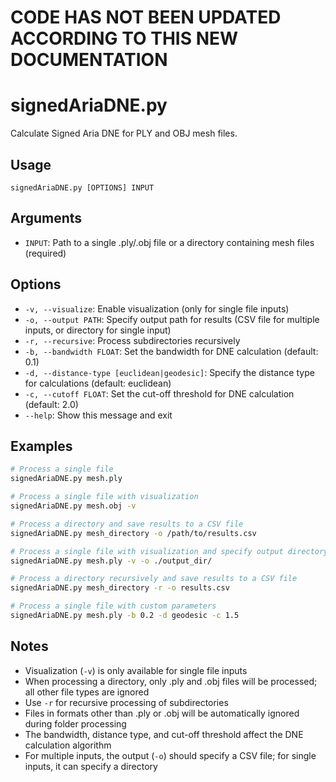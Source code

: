 # CODE HAS NOT BEEN UPDATED ACCORDING TO THIS NEW DOCUMENTATION

# signedAriaDNE.py

Calculate Signed Aria DNE for PLY and OBJ mesh files.

## Usage

```
signedAriaDNE.py [OPTIONS] INPUT
```

## Arguments

- `INPUT`: Path to a single .ply/.obj file or a directory containing mesh files (required)

## Options

- `-v, --visualize`: Enable visualization (only for single file inputs)
- `-o, --output PATH`: Specify output path for results (CSV file for multiple inputs, or directory for single input)
- `-r, --recursive`: Process subdirectories recursively
- `-b, --bandwidth FLOAT`: Set the bandwidth for DNE calculation (default: 0.1)
- `-d, --distance-type [euclidean|geodesic]`: Specify the distance type for calculations (default: euclidean)
- `-c, --cutoff FLOAT`: Set the cut-off threshold for DNE calculation (default: 2.0)
- `--help`: Show this message and exit

## Examples

```bash
# Process a single file
signedAriaDNE.py mesh.ply

# Process a single file with visualization
signedAriaDNE.py mesh.obj -v

# Process a directory and save results to a CSV file
signedAriaDNE.py mesh_directory -o /path/to/results.csv

# Process a single file with visualization and specify output directory
signedAriaDNE.py mesh.ply -v -o ./output_dir/

# Process a directory recursively and save results to a CSV file
signedAriaDNE.py mesh_directory -r -o results.csv

# Process a single file with custom parameters
signedAriaDNE.py mesh.ply -b 0.2 -d geodesic -c 1.5
```

## Notes

- Visualization (`-v`) is only available for single file inputs
- When processing a directory, only .ply and .obj files will be processed; all other file types are ignored
- Use `-r` for recursive processing of subdirectories
- Files in formats other than .ply or .obj will be automatically ignored during folder processing
- The bandwidth, distance type, and cut-off threshold affect the DNE calculation algorithm
- For multiple inputs, the output (`-o`) should specify a CSV file; for single inputs, it can specify a directory
